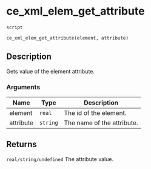 # ce_xml_elem_get_attribute
`script`
```gml
ce_xml_elem_get_attribute(element, attribute)
```

## Description
Gets value of the element attribute.

### Arguments
| Name | Type | Description |
| ---- | ---- | ----------- |
| element | `real` | The id of the element. |
| attribute | `string` | The name of the attribute. |

## Returns
`real/string/undefined` The attribute value.
